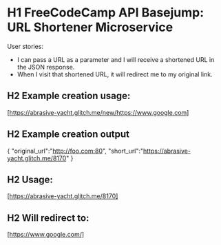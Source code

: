 # H1 FreeCodeCamp API Basejump: URL Shortener Microservice
User stories:

* I can pass a URL as a parameter and I will receive a shortened URL in the JSON response.
* When I visit that shortened URL, it will redirect me to my original link.
## H2 Example creation usage:
[https://abrasive-yacht.glitch.me/new/https://www.google.com]
## H2 Example creation output
{ "original_url":"http://foo.com:80", "short_url":"https://abrasive-yacht.glitch.me/8170" }
## H2 Usage:
[https://abrasive-yacht.glitch.me/8170]
## H2 Will redirect to:
[https://www.google.com/]
